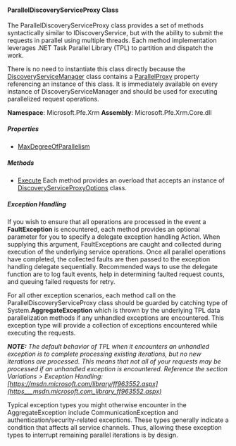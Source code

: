 #### ParallelDiscoveryServiceProxy Class

The ParallelDiscoveryServiceProxy class provides a set of methods syntactically similar to IDiscoveryService, but with the ability to submit the requests in parallel using multiple threads.  Each method implementation leverages .NET Task Parallel Library (TPL) to partition and dispatch the work.  

There is no need to instantiate this class directly because the [DiscoveryServiceManager](DiscoveryServiceManager-Class.md) class contains a [ParallelProxy](Discovery-ParallelProxy-Property.md) property referencing an instance of this class.  It is immediately available on every instance of DiscoveryServiceManager and should be used for executing parallelized request operations.

**Namespace**: Microsoft.Pfe.Xrm
**Assembly**: Microsoft.Pfe.Xrm.Core.dll

##### Properties

* [MaxDegreeOfParallelism](Discovery-MaxDegreeOfParallelism-Property.md)

##### Methods

* [Execute](Discovery-Execute-Method.md)
Each method provides an overload that accepts an instance of [DiscoveryServiceProxyOptions](DiscoveryServiceProxyOptions-Class.md) class.

##### Exception Handling

If you wish to ensure that all operations are processed in the event a **FaultException<DiscoveryServiceFault>** is encountered, each method provides an optional parameter for you to specify a delegate exception handling Action.  When supplying this argument, FaultExceptions are caught and collected during execution of the underlying service operations.  Once all parallel operations have completed, the collected faults are then passed to the exception handling delegate sequentially.  Recommended ways to use the delegate function are to log fault events, help in determining faulted request counts, and queuing failed requests for retry.

For all other exception scenarios, each method call on the ParallelDiscoveryServiceProxy class should be guarded by catching type of System.**AggregateException** which is thrown by the underlying TPL data parallelization methods if any unhandled exceptions are encountered.  This exception type will provide a collection of exceptions encountered while executing the requests.  

_**NOTE:** The default behavior of TPL when it encounters an unhandled exception is to complete processing existing iterations, but no new iterations are processed.  This means that not all of your requests may be processed if an unhandled exception is encountered. Reference the section Variations > Exception Handling: [https://msdn.microsoft.com/library/ff963552.aspx](https___msdn.microsoft.com_library_ff963552.aspx)_

Typical exception types you might otherwise encounter in the AggregateException include CommunicationException and authentication/security-related exceptions.  These types generally indicate a condition that affects all service channels.  Thus, allowing these exception types to interrupt remaining parallel iterations is by design.